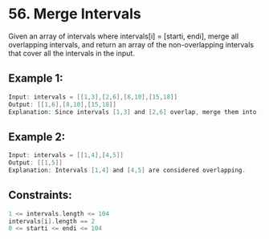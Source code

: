 # 56. Merge Intervals


Given an array of intervals where intervals[i] = [starti, endi], merge all overlapping intervals, and return an array of the non-overlapping intervals that cover all the intervals in the input.

 

## Example 1:

```c
Input: intervals = [[1,3],[2,6],[8,10],[15,18]]
Output: [[1,6],[8,10],[15,18]]
Explanation: Since intervals [1,3] and [2,6] overlap, merge them into [1,6].
```

## Example 2:

```c
Input: intervals = [[1,4],[4,5]]
Output: [[1,5]]
Explanation: Intervals [1,4] and [4,5] are considered overlapping.
```

## Constraints:

```c
1 <= intervals.length <= 104
intervals[i].length == 2
0 <= starti <= endi <= 104
```